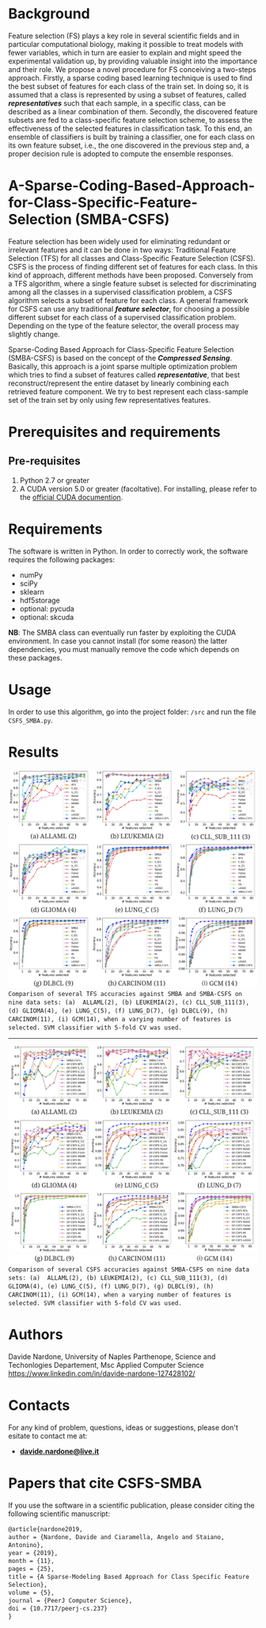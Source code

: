# Background

Feature selection (FS) plays a key role in several scientific fields and in particular computational biology, making it possible to treat models with fewer variables, which in turn are easier to explain and might speed the experimental validation up, by providing valuable insight into the importance and their role. We propose a novel procedure for FS conceiving a two-steps approach. Firstly, a sparse coding based learning technique is used to find the best subset of features for each class of the train set. In doing so, it is assumed that a class is represented by using a subset of features, called **_representatives_** such that each sample, in a specific class, can be described as a linear combination of them.  Secondly, the discovered feature subsets are fed to a class-specific feature selection scheme, to assess the effectiveness of the selected features in classification task. To this end, an ensemble of classifiers is built by training a classifier, one for each class on its own feature subset, i.e., the one discovered in the previous step and, a proper decision rule is adopted to compute the ensemble responses.

# A-Sparse-Coding-Based-Approach-for-Class-Specific-Feature-Selection (SMBA-CSFS)

Feature selection has been widely used for eliminating redundant or irrelevant features and it can be done in two ways: Traditional Feature Selection (TFS) for all classes and Class-Specific Feature Selection (CSFS). CSFS is the process of finding different set of features for each class. In this kind of approach, different methods have been proposed. Conversely from a TFS algorithm, where a single feature subset is selected for discriminating among all the classes in a supervised classification problem, a CSFS algorithm selects a subset of feature for each class. A general framework for CSFS can use any traditional **_feature selector_**, for choosing a possible different subset for each class of a supervised classification problem. Depending on the type of the feature selector, the overall process may slightly change.

Sparse-Coding Based Approach for Class-Specific Feature Selection (SMBA-CSFS) is based on the concept of the **_Compressed Sensing_**. Basically, this approach is a joint sparse multiple optimization problem which tries to find a subset of features called **_representative_**, that best reconstruct/represent the entire dataset by linearly combining each retrieved feature component. We try to best represent each class-sample set of the train set by only using few representatives features. 

# Prerequisites and requirements

## Pre-requisites
1. Python 2.7 or greater <br>
2. A CUDA version 5.0 or greater (facoltative). For installing, please refer to the [official CUDA documention](http://docs.nvidia.com/cuda/#axzz4al7PKeAs).

# Requirements
The software is written in Python. In order to correctly work, the software requires the following packages:

- numPy
- sciPy
- sklearn
- hdf5storage
- optional: pycuda
- optional: skcuda

**NB**: The SMBA class can eventually run faster by exploiting the CUDA environment. In case you cannot install (for some reason) the latter dependencies, you must manually remove the code which depends on these packages.

# Usage

In order to use this algorithm, go into the project folder: `/src` and run the file `CSFS_SMBA.py`.

# Results

![alt text](img/TFS_vs_OM.png "")
`Comparison of several TFS accuracies against SMBA and SMBA-CSFS on nine data sets:
(a)  ALLAML(2), (b) LEUKEMIA(2), (c) CLL_SUB_111(3), (d) GLIOMA(4), (e) LUNG_C(5), (f) LUNG_D(7), (g) DLBCL(9), (h) CARCINOM(11), (i) GCM(14), when a varying number of features is selected. SVM classifier with 5-fold CV was used.`

<hr>

![alt text](img/GS-CSFS_vs_OM-CSFS.png "")
`Comparison of several CSFS accuracies against SMBA-CSFS on nine data sets:
(a)  ALLAML(2), (b) LEUKEMIA(2), (c) CLL_SUB_111(3), (d) GLIOMA(4), (e) LUNG_C(5), (f) LUNG_D(7), (g) DLBCL(9), (h) CARCINOM(11), (i) GCM(14), when a varying number of features is selected. SVM classifier with 5-fold CV was used.`

# Authors

  Davide Nardone, University of Naples Parthenope, Science and Techonlogies Departement, Msc Applied Computer Science
  https://www.linkedin.com/in/davide-nardone-127428102/
  
# Contacts

For any kind of problem, questions, ideas or suggestions, please don't esitate to contact me at: 
- **davide.nardone@live.it**
  
# Papers that cite CSFS-SMBA

If you use the software in a scientific publication, please consider citing the following scientific manuscript:

```
@article{nardone2019,
author = {Nardone, Davide and Ciaramella, Angelo and Staiano, Antonino},
year = {2019},
month = {11},
pages = {25},
title = {A Sparse-Modeling Based Approach for Class Specific Feature Selection},
volume = {5},
journal = {PeerJ Computer Science},
doi = {10.7717/peerj-cs.237}
}
```
